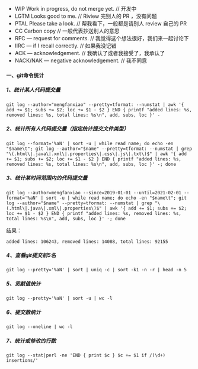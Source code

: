 * WIP Work in progress, do not merge yet. // 开发中
* LGTM Looks good to me. // Riview 完别人的 PR ，没有问题
* PTAL Please take a look. // 帮我看下，一般都是请别人 review 自己的 PR
* CC Carbon copy // 一般代表抄送别人的意思
* RFC — request for comments. // 我觉得这个想法很好，我们来一起讨论下
* IIRC — if I recall correctly. // 如果我没记错
* ACK — acknowledgement. // 我确认了或者我接受了，我承认了
* NACK/NAK — negative acknowledgement. // 我不同意


#### 一、git命令统计

##### 1、统计某人代码提交量

```shell
git log --author="mengfanxiao" --pretty=tformat: --numstat | awk '{ add += $1; subs += $2; loc += $1 - $2 } END { printf "added lines: %s, removed lines: %s, total lines: %s\n", add, subs, loc }' -
```

##### 2、统计所有人代码提交量（指定统计提交文件类型）
```shell
git log --format='%aN' | sort -u | while read name; do echo -en "$name\t"; git log --author="$name" --pretty=tformat: --numstat | grep "\(.html\|.java\|.xml\|.properties\|.css\|.js\|.txt\)$" | awk '{ add += $1; subs += $2; loc += $1 - $2 } END { printf "added lines: %s, removed lines: %s, total lines: %s\n", add, subs, loc }' -; done
```

##### 3、统计某时间范围内的代码提交量
```shell
git log --author=mengfanxiao --since=2019-01-01 --until=2021-02-01 --format='%aN' | sort -u | while read name; do echo -en "$name\t"; git log --author="$name" --pretty=tformat: --numstat | grep "\(.html\|.java\|.xml\|.properties\)$" | awk '{ add += $1; subs += $2; loc += $1 - $2 } END { printf "added lines: %s, removed lines: %s, total lines: %s\n", add, subs, loc }' -; done
```
结果：
```shell
added lines: 106243, removed lines: 14088, total lines: 92155
```
##### 4、查看git提交前5名
```shell
git log --pretty='%aN' | sort | uniq -c | sort -k1 -n -r | head -n 5
```

##### 5、贡献值统计
```shell
git log --pretty='%aN' | sort -u | wc -l
```

##### 6、提交数统计
```shell
git log --oneline | wc -l
```

##### 7、统计或修改的行数
```shell
git log --stat|perl -ne 'END { print $c } $c += $1 if /(\d+) insertions/'
```